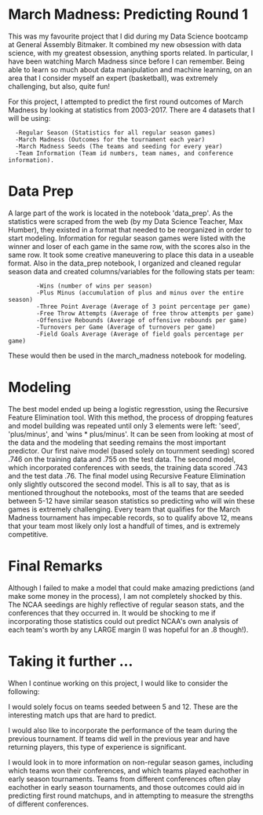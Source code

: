 # March Madness: Predicting Round 1

This was my favourite project that I did during my Data Science bootcamp at General Assembly Bitmaker. It combined my new obsession with data science, with my greatest obsession, anything sports related. In particular, I have been watching March Madness since before I can remember. Being able to learn so much about data manipulation and machine learning, on an area that I consider myself an expert (basketball), was extremely challenging, but also, quite fun! 

For this project, I attempted to predict the first round outcomes of March Madness by looking at statistics from 2003-2017. There are 4 datasets that I will be using:

      -Regular Season (Statistics for all regular season games)
      -March Madness (Outcomes for the tournament each year)
      -March Madness Seeds (The teams and seeding for every year)
      -Team Information (Team id numbers, team names, and conference information).

# Data Prep

A large part of the work is located in the notebook 'data_prep'. As the statistics were scraped from the web (by my Data Science Teacher, Max Humber), they existed in a format that needed to be reorganized in order to start modeling. Information for regular season games were listed with the winner and loser of each game in the same row, with the scores also in the same row. It took some creative maneuvering to place this data in a useable format. Also in the data_prep notebook, I organized and cleaned regular season data and created columns/variables for the following stats per team: 

            -Wins (number of wins per season)
            -Plus Minus (accumulation of plus and minus over the entire season)
            -Three Point Average (Average of 3 point percentage per game)
            -Free Throw Attempts (Average of free throw attempts per game)
            -Offensive Rebounds (Average of offensive rebounds per game)
            -Turnovers per Game (Average of turnovers per game)
            -Field Goals Average (Average of field goals percentage per game)

These would then be used in the march_madness notebook for modeling.

# Modeling

The best model ended up being a logistic regresstion, using the Recursive Feature Elimination tool. With this method, the process of dropping features and model building was repeated until only 3 elements were left: 'seed', 'plus/minus', and 'wins * plus/minus'. It can be seen from looking at most of the data and the modeling that seeding remains the most important predictor. Our first naive model (based solely on tournment seeding) scored .746 on the training data and .755 on the test data. The second model, which incorporated conferences with seeds, the training data scored .743 and the test data .76. The final model using Recursive Feature Elimination only slightly outscored the second model. This is all to say, that as is mentioned throughout the notebooks, most of the teams that are seeded between 5-12 have similar season statistics so predicting who will win these games is extremely challenging. Every team that qualifies for the March Madness tournament has impecable records, so to qualify above 12, means that your team most likely only lost a handfull of times, and is extremely competitive.

# Final Remarks 

Although I failed to make a model that could make amazing predictions (and make some money in the process), I am not completely shocked by this. The NCAA seedings are highly reflective of regular season stats, and the conferences that they occurred in. It would be shocking to me if incorporating those statistics could out predict NCAA's own analysis of each team's worth by any LARGE margin (I was hopeful for an .8 though!).

# Taking it further  ...

When I continue working on this project, I would like to consider the following:
        
I would solely focus on teams seeded between 5 and 12. These are the interesting match ups that are hard to predict.
        
I would also like to incorporate the performance of the team during the previous tournament. If teams did well in the previous year and have returning players, this type of experience is significant.
        
I would look in to more information on non-regular season games, including which teams won their conferences, and which teams played eachother in early season tournaments. Teams from different conferences often play eachother in early season tournaments, and those outcomes could aid in predicting first round matchups, and in attempting to measure the strengths of different conferences.
